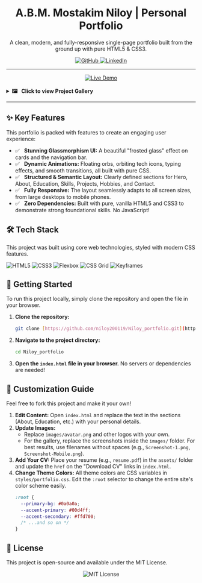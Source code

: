 <div align="center">

# A.B.M. Mostakim Niloy | Personal Portfolio

A clean, modern, and fully-responsive single-page portfolio built from the ground up with pure HTML5 & CSS3.

<p>
    <a href="https://github.com/niloy200119">
        <img alt="GitHub" src="https://img.shields.io/badge/GitHub-niloy200119-181717?style=for-the-badge&logo=github&logoColor=white">
    </a>
    <a href="https://www.linkedin.com/in/mostakim-niloy-abm200119">
        <img alt="LinkedIn" src="https://img.shields.io/badge/LinkedIn-mostakim--niloy-0A66C2?style=for-the-badge&logo=linkedin&logoColor=white">
    </a>
</p>

</div>

---

<div align="center">
    <a href="https://niloy200119.github.io/Niloy_portfolio/">
        <img src="https://img.shields.io/badge/►-View%20Live%20Demo-00D4FF?style=for-the-badge&logoColor=white" alt="Live Demo">
    </a>
</div>

<br>

<details>
  <summary><b>🖼️ &nbsp; Click to view Project Gallery</b></summary>
  <br>
  <table border="0">
    <tr>
      <td><img src="/images/Screenshot 1.png" alt="Hero Section Preview"></td>
      <td><img src="/images/Screenshot 2.png" alt="About Me Section Preview"></td>
      <td><img src="/images/Screenshot 3.png" alt="Education Timeline Preview"></td>
    </tr>
    <tr align="center">
      <td><b>Hero & Orbiting Icons</b></td>
      <td><b>About Me & Stats</b></td>
      <td><b>Education Timeline</b></td>
    </tr>
    <tr>
      <td><br></td>
    </tr>
    <tr>
      <td><img src="/images/Screenshot 4.png" alt="Skills Preview"></td>
      <td><img src="/images/Screenshot 5.png" alt="Projects Preview"></td>
      <td><img src="/images/Screenshot 6.png" alt="Hobbies Preview"></td>
    </tr>
    <tr align="center">
      <td><b>Skills Showcase</b></td>
      <td><b>Project Cards</b></td>
      <td><b>Hobbies Grid</b></td>
    </tr>
     <tr>
      <td><br></td>
    </tr>
     <tr>
      <td><img src="/images/Screenshot 7.png" alt="Contact Preview"></td>
      <td colspan="2"><img src="/images/Screenshot 2025-07-22 at 1.22.28 AM.png" alt="Responsive Mobile View"></td>
    </tr>
    <tr align="center">
      <td><b>Contact Section</b></td>
      <td colspan="2"><b>Fully Responsive Mobile Design</b></td>
    </tr>
  </table>
</details>

---

## ✨ Key Features

This portfolio is packed with features to create an engaging user experience:

-   ✅ &nbsp; **Stunning Glassmorphism UI:** A beautiful "frosted glass" effect on cards and the navigation bar.
-   ✅ &nbsp; **Dynamic Animations:** Floating orbs, orbiting tech icons, typing effects, and smooth transitions, all built with pure CSS.
-   ✅ &nbsp; **Structured & Semantic Layout:** Clearly defined sections for Hero, About, Education, Skills, Projects, Hobbies, and Contact.
-   ✅ &nbsp; **Fully Responsive:** The layout seamlessly adapts to all screen sizes, from large desktops to mobile phones.
-   ✅ &nbsp; **Zero Dependencies:** Built with pure, vanilla HTML5 and CSS3 to demonstrate strong foundational skills. No JavaScript!

## 🛠️ Tech Stack

This project was built using core web technologies, styled with modern CSS features.

<p>
  <img alt="HTML5" src="https://img.shields.io/badge/HTML5-E34F26?style=for-the-badge&logo=html5&logoColor=white">
  <img alt="CSS3" src="https://img.shields.io/badge/CSS3-1572B6?style=for-the-badge&logo=css3&logoColor=white">
  <img alt="Flexbox" src="https://img.shields.io/badge/Flexbox-CB3837?style=for-the-badge&logo=css3&logoColor=white">
  <img alt="CSS Grid" src="https://img.shields.io/badge/CSS Grid-CB3837?style=for-the-badge&logo=css3&logoColor=white">
  <img alt="Keyframes" src="https://img.shields.io/badge/Keyframe Anim.-1572B6?style=for-the-badge&logo=css3&logoColor=white">
</p>

## 🚀 Getting Started

To run this project locally, simply clone the repository and open the file in your browser.

1.  **Clone the repository:**
    ```sh
    git clone [https://github.com/niloy200119/Niloy_portfolio.git](https://github.com/niloy200119/Niloy_portfolio.git)
    ```
2.  **Navigate to the project directory:**
    ```sh
    cd Niloy_portfolio
    ```
3.  **Open the `index.html` file in your browser.** No servers or dependencies are needed!

## 🔧 Customization Guide

Feel free to fork this project and make it your own!

1.  **Edit Content:** Open `index.html` and replace the text in the sections (About, Education, etc.) with your personal details.
2.  **Update Images:**
    * Replace `images/avatar.png` and other logos with your own.
    * For the gallery, replace the screenshots inside the `images/` folder. For best results, use filenames without spaces (e.g., `Screenshot-1.png`, `Screenshot-Mobile.png`).
3.  **Add Your CV:** Place your resume (e.g., `resume.pdf`) in the `assets/` folder and update the `href` on the "Download CV" links in `index.html`.
4.  **Change Theme Colors:** All theme colors are CSS variables in `styles/portfolio.css`. Edit the `:root` selector to change the entire site's color scheme easily.
    ```css
    :root {
      --primary-bg: #0a0a0a;
      --accent-primary: #00d4ff;
      --accent-secondary: #ffd700;
      /* ...and so on */
    }
    ```

## 📄 License

This project is open-source and available under the MIT License.

<div align="center">
  <img alt="MIT License" src="https://img.shields.io/badge/License-MIT-blue.svg?style=for-the-badge">
</div>